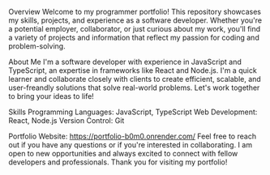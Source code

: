 Overview
Welcome to my programmer portfolio! This repository showcases my skills, projects, and experience as a software developer. Whether you're a potential employer, collaborator, or just curious about my work, you'll find a variety of projects and information that reflect my passion for coding and problem-solving.

About Me
I'm a software developer with experience in JavaScript and TypeScript, an expertise in frameworks like React and Node.js. I'm a quick learner and collaborate closely with clients to create efficient, scalable, and user-freandly solutions that solve real-world problems. Let's work together to bring your ideas to life!

Skills
Programming Languages: JavaScript, TypeScript
Web Development: React, Node.js
Version Control: Git

Portfolio Website: https://portfolio-b0m0.onrender.com/
Feel free to reach out if you have any questions or if you're interested in collaborating. I am open to new opportunities and always excited to connect with fellow developers and professionals. Thank you for visiting my portfolio!
